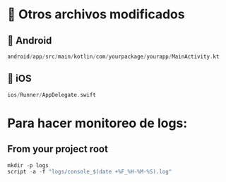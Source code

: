 # 📁 Otros archivos modificados

## 🤖 Android
```kotlin
android/app/src/main/kotlin/com/yourpackage/yourapp/MainActivity.kt
```

## 🍎 iOS
```swift
ios/Runner/AppDelegate.swift
```

# Para hacer monitoreo de logs: 

## From your project root

``` python
mkdir -p logs
script -a -f "logs/console_$(date +%F_%H-%M-%S).log"
```